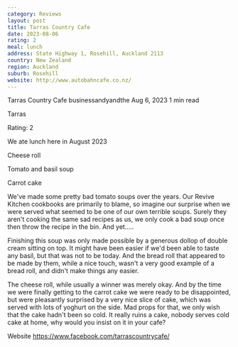 ```yaml
---
category: Reviews
layout: post
title: Tarras Country Cafe
date: 2023-08-06
rating: 2
meal: lunch
address: State Highway 1, Rosehill, Auckland 2113
country: New Zealand
region: Auckland
suburb: Rosehill
website: http://www.autobahncafe.co.nz/
---
```


Tarras Country Cafe
businessandyandthe
Aug 6, 2023
1 min read


Tarras

Rating: 2

We ate lunch here in August 2023

Cheese roll

Tomato and basil soup

Carrot cake

We've made some pretty bad tomato soups over the years. Our Revive Kitchen cookbooks are primarily to blame, so imagine our surprise when we were served what seemed to be one of our own terrible soups. Surely they aren't cooking the same sad recipes as us, we only cook a bad soup once then throw the recipe in the bin. And yet..... 

Finishing this soup was only made possible by a generous dollop of double cream sitting on top. It might have been easier if we'd been able to taste any basil, but that was not to be today. And the bread roll that appeared to be made by them, while a nice touch, wasn't a very good example of a bread roll, and didn't make things any easier.

The cheese roll, while usually a winner was merely okay. And by the time we were finally getting to the carrot cake we were ready to be disappointed, but were pleasantly surprised by a very nice slice of cake, which was served with lots of yoghurt on the side. Mad props for that, we only wish that the cake hadn't been so cold. It really ruins a cake, nobody serves cold cake at home, why would you insist on it in your cafe?

Website https://www.facebook.com/tarrascountrycafe/